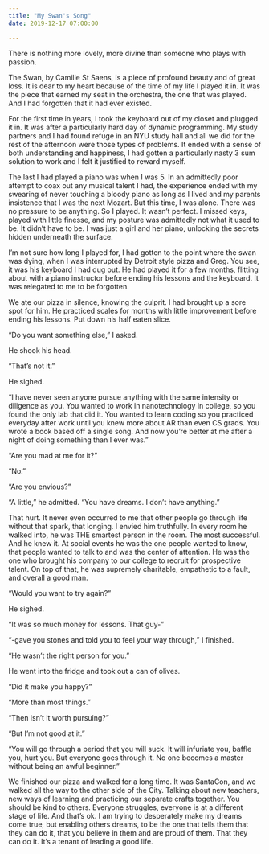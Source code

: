 ```yaml
---
title: "My Swan's Song"
date: 2019-12-17 07:00:00

---
```

There is nothing more lovely, more divine than someone who plays with passion.

The Swan, by Camille St Saens, is a piece of profound beauty and of great loss.  It is dear to my heart because of the time of my life I played it in. It was the piece that earned my seat in the orchestra, the one that was played. And I had forgotten that it had ever existed.

For the first time in years, I took the keyboard out of my closet and plugged it in. It was after a particularly hard day of dynamic programming.  My study partners and I had found refuge in an NYU study hall and all we did for the rest of the afternoon were those types of problems. It ended with a sense of both understanding and happiness, I had gotten a particularly nasty 3 sum solution to work and I felt it justified to reward myself.

The last I had played a piano was when I was 5. In an admittedly poor attempt to coax out any musical talent I had, the experience ended with my swearing of never touching a bloody piano as long as I lived and my parents insistence that I was the next Mozart. But this time, I was alone. There was no pressure to be anything. So I played. It wasn’t perfect. I missed keys,  played with little finesse, and my posture was admittedly not what it used to be. It didn’t have to be. I was just a girl and her piano, unlocking the secrets hidden underneath the surface.

I’m not sure how long I played for, I had gotten to the point where the swan was dying, when I was interrupted by Detroit style pizza and Greg. You see, it was his keyboard I had dug out. He had played it for a few months, flitting about with a piano instructor before ending his lessons and the keyboard. It was relegated to me to be forgotten.

We ate our pizza in silence, knowing the culprit. I had brought up a sore spot for him. He practiced scales for months with little improvement before ending his lessons. Put down his half eaten slice.

“Do you want something else,” I asked.

He shook his head.

“That’s not it.”

He sighed.

“I have never seen anyone pursue anything with the same intensity or diligence as you. You wanted to work in nanotechnology in college, so you found the only lab that did it. You wanted to learn coding so you practiced everyday after work until you knew more about AR than even CS grads. You wrote a book based off a single song. And now you’re better at me after a night of doing something than I ever was.”

“Are you mad at me for it?”

“No.”

“Are you envious?”

“A little,” he admitted. “You have dreams. I don’t have anything.”

That hurt. It never even occurred to me that other people go through life without that spark, that longing. I envied him truthfully. In every room he walked into, he was THE smartest person in the room. The most successful. And he knew it. At social events he was the one people wanted to know, that people wanted to talk to and was the center of attention. He was the one who brought his company to our college to recruit for prospective talent. On top of that, he was supremely charitable, empathetic to a fault, and overall a good man.

“Would you want to try again?”

He sighed.

“It was so much money for lessons. That guy-”

“-gave you stones and told you to feel your way through,” I finished.

“He wasn’t the right person for you.”

He went into the fridge and took out a can of olives.

“Did it make you happy?”

“More than most things.”

“Then isn’t it worth pursuing?”

“But I’m not good at it.”

“You will go through a period that you will suck. It will infuriate you, baffle you, hurt you. But everyone goes through it. No one becomes a master without being an awful beginner.”

We finished our pizza and walked for a long time. It was SantaCon, and we walked all the way to the other side of the City. Talking about new teachers, new ways of learning and practicing our separate crafts together. You should be kind to others.  Everyone struggles, everyone is at a different stage of life. And that’s ok. I am trying to desperately make my dreams come true, but enabling others dreams, to be the one that tells them that they can do it, that you believe in them and are proud of them. That they can do it. It’s a tenant of leading a good life.
